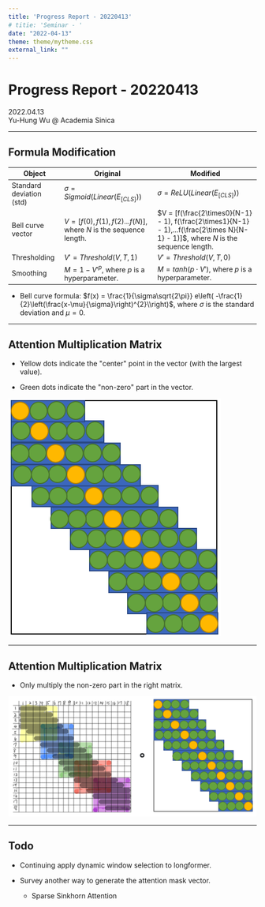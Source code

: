 ```yaml
---
title: 'Progress Report - 20220413'
# titie: 'Seminar - '
date: "2022-04-13"
theme: theme/mytheme.css
external_link: ""
---
```


# Progress Report - 20220413 <!-- .element: class="title" -->

<div class="title-name">
2022.04.13 <br>
Yu-Hung Wu @ Academia Sinica
</div>

----

## Formula Modification
| Object                   | Original                                                           | Modified                                                                                                                            |
| ------------------------ | ------------------------------------------------------------------ | ----------------------------------------------------------------------------------------------------------------------------------- |
| Standard deviation (std) | $\sigma = Sigmoid(Linear(E_{[CLS]}))$                              | $\sigma = ReLU(Linear(E_{[CLS]}))$                                                                                                  |
| Bell curve vector        | $V = [f(0), f(1), f(2)...f(N)]$, where $N$ is the sequence length. | $V = [f(\frac{2\times0}{N-1} - 1), f(\frac{2\times1}{N-1} - 1),...f(\frac{2\times N}{N-1} - 1)]$, where $N$ is the sequence length. |
| Thresholding             | $V' = Threshold(V, T, 1)$                                          | $V' = Threshold(V, T, 0)$                                                                                                           |
| Smoothing                | $M = 1 - V'^{p}$, where $p$ is a hyperparameter.                   | $M = tanh(p\cdot V')$, where $p$ is a hyperparameter.                                                                               |

- Bell curve formula: $f(x) = \frac{1}{\sigma\sqrt{2\pi}} 
e\left( -\frac{1}{2}\left(\frac{x-\mu}{\sigma}\right)^{2}\\right)$, where $\sigma$ is the standard deviation and $\mu = 0$.


----

## Attention Multiplication Matrix

- Yellow dots indicate the "center" point in the vector (with the largest value).

- Green dots indicate the "non-zero" part in the vector.

![](attachments/2022-04-12-19-37-27.png) <!-- .element: class="img40" -->

----

## Attention Multiplication Matrix

- Only multiply the non-zero part in the right matrix.

![](attachments/2022-04-12-19-48-25.png) <!-- .element: class="img80" -->

----

## Todo

- Continuing apply dynamic window selection to longformer.

- Survey another way to generate the attention mask vector.
    - Sparse Sinkhorn Attention
